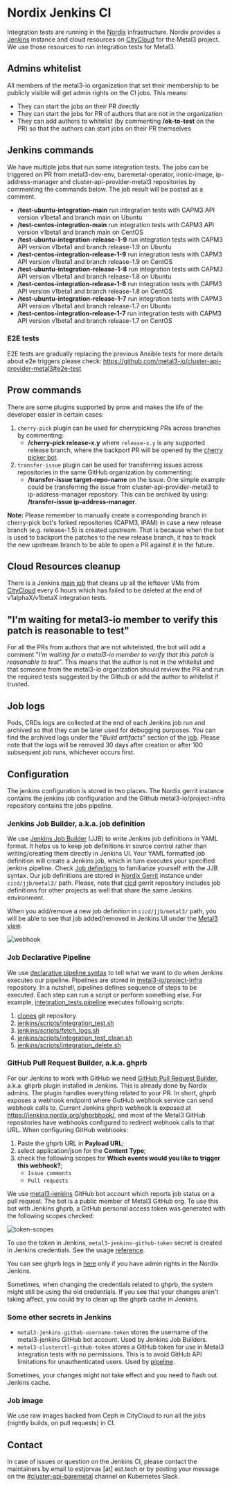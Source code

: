 # Nordix Jenkins CI

Integration tests are running in the [Nordix](https://www.nordix.org)
infrastructure. Nordix provides a
[Jenkins](https://jenkins.nordix.org/view/Metal3/) instance and cloud resources
on [CityCloud](https://www.citycloud.com/) for the Metal3 project. We use those
resources to run integration tests for Metal3.

## Admins whitelist

All members of the metal3-io organization that set their membership to be
publicly visible will get admin rights on the CI jobs. This means:

* They can start the jobs on their PR directly
* They can start the jobs for PR of authors that are not in the organization
* They can add authors to whitelist (by commenting **/ok-to-test** on the PR) so
  that the authors can start jobs on their PR themselves

## Jenkins commands

We have multiple jobs that run some integration tests. The jobs can be
triggered on PR from metal3-dev-env, baremetal-operator, ironic-image,
ip-address-manager and cluster-api-provider-metal3 repositories by commenting
the commands below. The job result will be posted as a comment.

* **/test-ubuntu-integration-main** run integration tests with CAPM3 API version
  v1beta1 and branch main on Ubuntu
* **/test-centos-integration-main** run integration tests with CAPM3 API version
  v1beta1 and branch main on CentOS
* **/test-ubuntu-integration-release-1-9** run integration tests with CAPM3 API
  version v1beta1 and branch release-1.9 on Ubuntu
* **/test-centos-integration-release-1-9** run integration tests with CAPM3 API
  version v1beta1 and branch release-1.9 on CentOS
* **/test-ubuntu-integration-release-1-8** run integration tests with CAPM3 API
  version v1beta1 and branch release-1.8 on Ubuntu
* **/test-centos-integration-release-1-8** run integration tests with CAPM3 API
  version v1beta1 and branch release-1.8 on CentOS
* **/test-ubuntu-integration-release-1-7** run integration tests with CAPM3 API
  version v1beta1 and branch release-1.7 on Ubuntu
* **/test-centos-integration-release-1-7** run integration tests with CAPM3 API
  version v1beta1 and branch release-1.7 on CentOS

### E2E tests

E2E tests are gradually replacing the previous Ansible tests for more details
about e2e triggers please check:
<https://github.com/metal3-io/cluster-api-provider-metal3#e2e-test>

## Prow commands

There are some plugins supported by prow and makes the life of the developer
easier in certain cases:

1. `cherry-pick` plugin can be used for cherrypicking PRs across branches by
   commenting:
   * **/cherry-pick release-x.y** where `release-x.y` is any supported release
     branch, where the backport PR will be opened by the
     [cherry picker bot](https://github.com/metal3-cherrypick-bot).
1. `transfer-issue` plugin can be used for transferring issues across
   repositories in the same GitHub organization by commenting:
   * **/transfer-issue target-repo-name** on the issue. One simple example
     could be transferring the issue from cluster-api-provider-metal3 to
     ip-address-manager repository. This can be archived by using:
     **/transfer-issue ip-address-manager**.

**Note:** Please remember to manually create a corresponding branch in
cherry-pick bot's forked repositories (CAPM3, IPAM) in case a new release branch
(e.g. release-1.5) is created upstream. That is because when the bot is used to
backport the patches to the new release branch, it has to track the new upstream
branch to be able to open a PR against it in the future.

## Cloud Resources cleanup

There is a Jenkins
[main job](https://jenkins.nordix.org/view/Metal3%20Periodic/job/metal3_daily_main_integration_tests_cleanup/)
that cleans up all the leftover VMs from [CityCloud](https://www.citycloud.com/)
every 6 hours which has failed to be deleted at the end of v1alphaX/v1betaX
integration tests.

## "I'm waiting for metal3-io member to verify this patch is reasonable to test"

For all the PRs from authors that are not whitelisted, the bot will add a
comment "*I'm waiting for a metal3-io member to verify that this patch is
reasonable to test*". This means that the author is not in the whitelist and
that someone from the metal3-io organization should review the PR and run the
required tests suggested by the Github or add the author to whitelist if
trusted.

## Job logs

Pods, CRDs logs are collected at the end of each Jenkins job run and
archived so that they can be later used for debugging purposes. You can
find the archived logs under the  "*Build artifacts*" section of the
[job](https://jenkins.nordix.org/view/Metal3/job/metal3_bmo_main_integration_test_ubuntu/).
Please note that the logs will be removed 30 days after creation or after 100
subsequent job runs, whichever occurs first.

## Configuration

The jenkins configuration is stored in two places. The Nordix gerrit instance
contains the jenkins job configuration and the Github metal3-io/project-infra
repository contains the jobs pipeline.

### Jenkins Job Builder, a.k.a. job definition

We use
[Jenkins Job Builder](https://docs.openstack.org/infra/jenkins-job-builder/attic/index.html)
(JJB) to write Jenkins job definitions in YAML format. It helps us to keep job
definitions in source control rather than writing/creating them directly in
Jenkins UI. Your YAML formatted job definition will create a Jenkins job, which
in turn executes your specified jenkins pipeline. Check
[Job definitions](https://docs.openstack.org/infra/jenkins-job-builder/attic/definition.html)
to familiarize yourself with the JJB syntax. Our job definitions are stored in
[Nordix Gerrit](https://gerrit.nordix.org/admin/repos/infra/cicd) instance under
`cicd/jjb/metal3/` path. Please, note that
[cicd](https://gerrit.nordix.org/admin/repos/infra/cicd)
gerrit repository includes job definitions for other projects as well that share
the same Jenkins environment.

When you add/remove a new job definition in `cicd/jjb/metal3/` path, you will
be able to see that job added/removed in Jenkins UI under the
[Metal3 view](https://jenkins.nordix.org/view/Metal3/).

![webhook](images/jenkins_metal3_view.png)

### Job Declarative Pipeline

We use
[declarative pipeline syntax](https://www.jenkins.io/doc/book/pipeline/syntax/)
to tell what we want to do when Jenkins executes our pipeline. Pipelines are
stored in
[metal3-io/project-infra](https://github.com/metal3-io/project-infra/tree/main/jenkins/jobs)
repository. In a nutshell, pipelines defines sequence of steps to be executed.
Each step can run a script or perform something else. For example,
[integration_tests.pipeline](https://github.com/metal3-io/project-infra/blob/main/jenkins/jobs/integration_tests.pipeline)
executes following scripts:

1. [clones](https://github.com/metal3-io/project-infra/blob/0a6cc3f9f8592914a316c27ea2411ccb48aba7c3/jenkins/jobs/integration_tests.pipeline#L65)
   git repository
1. [jenkins/scripts/integration_test.sh](https://github.com/metal3-io/project-infra/blob/main/jenkins/scripts/integration_test.sh)
1. [jenkins/scripts/fetch_logs.sh](https://github.com/metal3-io/project-infra/blob/main/jenkins/scripts/fetch_logs.sh)
1. [jenkins/scripts/integration_test_clean.sh](https://github.com/metal3-io/project-infra/blob/main/jenkins/scripts/integration_test_clean.sh)
1. [jenkins/scripts/integration_delete.sh](https://github.com/metal3-io/project-infra/blob/main/jenkins/scripts/integration_delete.sh)

### GitHub Pull Request Builder, a.k.a. ghprb

For our Jenkins to work with GitHub we need
[GitHub Pull Request Builder](https://plugins.jenkins.io/ghprb/), a.k.a. ghprb
plugin installed in Jenkins. This is already done by Nordix admins. The plugin
handles everything related to your PR. In short, ghprb exposes a webhook
endpoint where GutHub webhook service can send webhook calls to. Current Jenkins
ghprb webhook is exposed at <https://jenkins.nordix.org/ghprbhook/>, and most
of the Metal3 GitHub repositories have webhooks configured to redirect webhook
calls to that URL. When configuring GitHub webhooks:

1. Paste the ghprb URL in **Payload URL**;
1. select application/json for the **Content Type**;
1. check the following scopes for **Which events would you like to trigger this webhook?**;
   * `Issue comments`
   * `Pull requests`

We use [metal3-jenkins](https://github.com/metal3-jenkins) GitHub bot account
which reports job status on a pull request. The bot is a public member of Metal3
GitHub org. To use this bot with Jenkins ghprb, a GitHub personal access token
was generated with the following scopes checked:

![token-scopes](../prow/images/token-scopes.png)

To use the token in Jenkins, `metal3-jenkins-github-token` secret is created
in Jenkins credentials. See the usage
[reference](https://github.com/metal3-io/project-infra/blob/12660dd59d368c86e471007d86ca781cf2539ec9/jenkins/jobs/integration_tests.pipeline#L3).

You can see ghprb logs in [here](https://jenkins.nordix.org/log/GHPRB/) only if
you have admin rights in the Nordix Jenkins.

Sometimes, when changing the credentials related to ghprb, the system might
still be using the old credentials. If you see that your changes aren't
taking affect, you could try to clean up the ghprb cache in Jenkins.

### Some other secrets in Jenkins

* `metal3-jenkins-github-username-token` stores the username of the
   metal3-jenkins GitHub bot account. Used by Jenkins Job Builders.
* `metal3-clusterctl-github-token` stores a GitHub token for use in Metal3
   integration tests with no permissions. This is to avoid GitHub API
   limitations for unauthenticated users. Used by
   [pipeline](https://github.com/metal3-io/project-infra/blob/12660dd59d368c86e471007d86ca781cf2539ec9/jenkins/jobs/integration_tests.pipeline#L88).

Sometimes, your changes might not take effect and you need to flash out Jenkins
cache.

### Job image

We use raw images backed from Ceph in CityCloud to run all the jobs (nightly
builds, on pull requests) in CI.

## Contact

In case of issues or question on the Jenkins CI, please contact the maintainers
by email to estjorvas \[at\] est.tech or by posting your message on the
[\#cluster-api-baremetal](https://kubernetes.slack.com/messages/CHD49TLE7)
channel on Kubernetes Slack.
